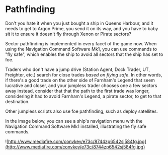 # Pathfinding #

Don't you hate it when you just bought a ship in Queens Harbour, and it needs to get to Argon Prime, you send it on its way, and you have to baby sit it to ensure it doesn't fly through Xenon or Pirate sectors?

Sector pathfinding is implemented in every facet of the game now.  When using the Navigation Command Software Mk1, you can use commands to "fly safe", which enables the ship to avoid all sectors that the ship has set to foe.

Traders who don't have a jump drive (Station Agent, Dock Trader, UT, Freighter, etc.) search for close trades _based on flying safe_.  In other words, if there's a good trade on the other side of Farnham's Legend that seem lucrative and closer, and your jumpless trader chooses one a few sectors away instead, consider that that the path to the first trade was longer, considering it had to avoid Farnham's Legend, a pirate sector, to get to that destination.

Other jumpless scripts also use foe pathfinding, such as deploy satellites.

In the image below, you can see a ship's navigation menu with the Navigation Command Software Mk1 installed, illustrating the fly safe commands.

![http://www.mediafire.com/convkey/e73c/8744zp6542sj584fg.jpg](http://www.mediafire.com/convkey/e73c/8744zp6542sj584fg.jpg)
